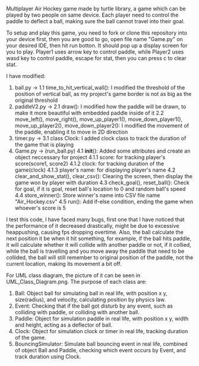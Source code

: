 Multiplayer Air Hockey game made by turtle library, a game which can be played by two people on same device. Each player need to control the paddle to deflect a ball, making sure the ball cannot travel into their goal.

To setup and play this game, you need to fork or clone this repository into your device first, then you are good to go, open file name "Game.py" on your desired IDE, then hit run botton.
It should pop up a display screen for you to play. Player1 uses arrow key to control paddle, while Player2 uses wasd key to control paddle, escape for stat, then you can press c to clear stat.

I have modified:
1. ball.py ->
   1.1 time_to_hit_vertical_wall(): I modified the threshold of the position of vertical ball, as my project's game border is not as big as the original threshold
2. paddleV2.py ->
   2.1 draw(): I modified how the paddle will be drawn, to make it more beautiful with embedded paddle inside of it
   2.2 move_left(), move_right(), move_up_player1(), move_down_player1(), move_up_player2(), move_down_player2(): I modified the movement of the paddle, enabling it to move in 2D direction
3. timer.py ->
   3.1 class Clock: I added clock class to track the duration of the game that is playing
4. Game.py -> (run_ball.py)
   4.1 __init__(): Added some attributes and create an object neccessary for project
      4.1.1 score: for tracking player's score(score1, score2)
      4.1.2 clock: for tracking duration of the game(clock)
      4.1.3 player's name: for displaying player's name
   4.2 clear_and_show_stat(), clear_csv(): Clearing the screen, then display the game won by player with duration
   4.3 check_goal(), reset_ball(): Check for goal, if it is goal, reset ball's location to 0 and random ball's speed
   4.4 store_winner(): Store winner's name into CSV file name "Air_Hockey.csv"
   4.5 run(): Add if-else condition, ending the game when whoever's score is 5

I test this code, I have faced many bugs, first one that I have noticed that the performance of it decreased drastically, might be due to excessive heappushing, causing fps dropping overtime. Also, the ball calculate the next position it be when it hit something, for example, if the ball hits paddle, it will calculate whether it will collide with another paddle or not, if it collied, while the ball is travelling and you move away the paddle that need to be collided, the ball will still remember to original position of the paddle, not the current location, making its movement a bit off.

For UML class diagram, the picture of it can be seen in UML_Class_Diagram.png.
The purpose of each class are:
1. Ball: Object ball for simulating ball in real life, with position x y, size(radius), and velocity, calculating position by physics law.
2. Event: Checking that if the ball got disturb by any event, such as colliding with paddle, or colliding with another ball.
3. Paddle: Object for simulation paddle in real life, with position x y, width and height, acting as a deflector of ball.
4. Clock: Object for simulation clock or timer in real life, tracking duration of the game.
5. BouncingSimulator: Simulate ball bouncing event in real life, combined of object Ball and Paddle, checking which event occurs by Event, and track duration using Clock.
